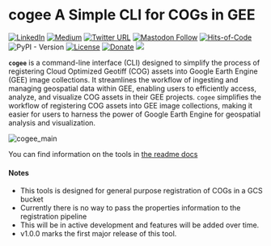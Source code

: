 # cogee A Simple CLI for COGs in GEE

[![LinkedIn](https://img.shields.io/badge/LinkedIn-0077B5?style=plastic&logo=linkedin&logoColor=white)](https://www.linkedin.com/in/samapriya/)
[![Medium](https://img.shields.io/badge/Medium-12100E?style=flat&logo=medium&logoColor=white)](https://medium.com/@samapriyaroy)
[![Twitter URL](https://img.shields.io/twitter/follow/samapriyaroy?style=social)](https://twitter.com/intent/follow?screen_name=samapriyaroy)
[![Mastodon Follow](https://img.shields.io/mastodon/follow/109627075086849826?domain=https%3A%2F%2Fmapstodon.space%2F)](https://mapstodon.space/@samapriya)
[![Hits-of-Code](https://hitsofcode.com/github/samapriya/gee_asset_manager_addon?branch=master)](https://hitsofcode.com/github/samapriya/cogee?branch=main)
![PyPI - Version](https://img.shields.io/pypi/v/cogee)
[![License](https://img.shields.io/badge/License-Apache%202.0-blue.svg)](https://opensource.org/licenses/Apache-2.0)
[![Donate](https://img.shields.io/badge/Donate-Buy%20me%20a%20Chai-teal)](https://www.buymeacoffee.com/samapriya)
[![](https://img.shields.io/static/v1?label=Sponsor&message=%E2%9D%A4&logo=GitHub&color=%23fe8e86)](https://github.com/sponsors/samapriya)

**`cogee`** is a command-line interface (CLI) designed to simplify the process of registering Cloud Optimized Geotiff (COG) assets into Google Earth Engine (GEE) image collections. It streamlines the workflow of ingesting and managing geospatial data within GEE, enabling users to efficiently access, analyze, and visualize COG assets in their GEE projects. `cogee` simplifies the workflow of registering COG assets into GEE image collections, making it easier for users to harness the power of Google Earth Engine for geospatial analysis and visualization.

![cogee_main](https://github.com/samapriya/cogee/assets/6677629/c1d6e1d6-b1fc-471a-a1fb-ed7de594587b)

You can find information on the tools in [the readme docs](cogee.geetools.xyz)

#### Notes

* This tools is designed for general purpose registration of COGs in a GCS bucket
* Currently there is no way to pass the properties information to the registration pipeline
* This will be in active development and features will be added over time.
* v1.0.0 marks the first major release of this tool.
